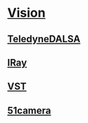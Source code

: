 # [Vision](https://github.com/liuwake/Vision)


## [TeledyneDALSA](\VisionCompany\TeledyneDALSA\README.md)
## [IRay](IRay)
## [VST](https://github.com/liuwake/Vision/tree/master/VisionCompany/VST/README.md)
## [51camera](51-camera)



